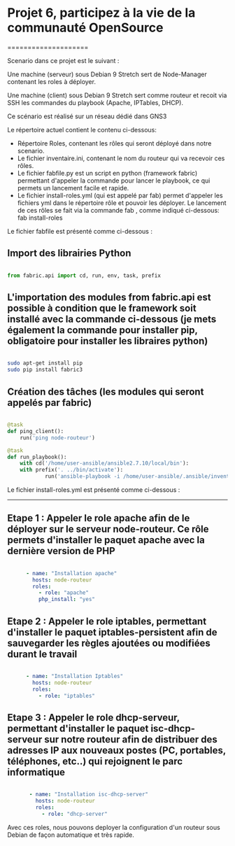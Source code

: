 # Projet 6, participez à la vie de la communauté OpenSource

====================

Scenario dans ce projet est le suivant : 

Une machine (serveur) sous Debian 9 Stretch sert de Node-Manager contenant les roles à déployer.

Une machine (client) sous Debian 9 Stretch sert comme routeur et recoit via SSH les commandes du playbook (Apache, IPTables, DHCP).

Ce scénario est réalisé sur un réseau dédié dans GNS3


Le répertoire actuel contient le contenu ci-dessous:
- Répertoire Roles, contenant les rôles qui seront déployé dans notre scenario.
- Le fichier inventaire.ini, contenant le nom du routeur qui va recevoir ces rôles.
- Le fichier fabfile.py est un script en python (framework fabric) permettant d'appeler la commande pour lancer le playbook, ce qui permets un lancement facile et rapide.
- Le fichier install-roles.yml (qui est appelé par fab) permet d'appeler les fichiers yml dans le répertoire rôle et pouvoir les déployer.
Le lancement de ces rôles se fait via la commande fab , comme indiqué ci-dessous:
fab install-roles

Le fichier fabfile est présenté comme ci-dessous :

## Import des librairies Python

```python

from fabric.api import cd, run, env, task, prefix
```

## L'importation des modules from fabric.api est possible à condition que le framework soit installé avec la commande ci-dessous (je mets également la commande pour installer pip, obligatoire pour installer les libraires python)

```bash

sudo apt-get install pip
sudo pip install fabric3
```
 
 ## Création des tâches (les modules qui seront appelés par fabric)

```python

@task
def ping_client():
    run('ping node-routeur')

@task
def run_playbook():
    with cd('/home/user-ansible/ansible2.7.10/local/bin'):
	with prefix('. ../bin/activate'):
            run('ansible-playbook -i /home/user-ansible/.ansible/inventaire.ini --user user-ansible --become --ask-become-pass /home/user-ansible/.ansible/install-roles.yml')
```

 Le fichier install-roles.yml est présenté comme ci-dessous :

---------------------------------------------------------------------------

## Etape 1 : Appeler le role apache afin de le déployer sur le serveur node-routeur. Ce rôle permets d'installer le paquet apache avec la dernière version de PHP

```yaml

      - name: "Installation apache"
        hosts: node-routeur
        roles:
          - role: "apache"
          php_install: "yes"
```

## Etape 2 : Appeler le role iptables, permettant d'installer le paquet iptables-persistent afin de sauvegarder les règles ajoutées ou modifiées durant le travail

```yaml

      - name: "Installation Iptables"
        hosts: node-routeur
        roles:
          - role: "iptables"
```


## Etape 3 : Appeler le role dhcp-serveur, permettant d'installer le paquet isc-dhcp-serveur sur notre routeur afin de distribuer des adresses IP aux nouveaux postes (PC, portables, téléphones, etc..) qui rejoignent le parc informatique

```yaml

       - name: "Installation isc-dhcp-server"
         hosts: node-routeur
         roles:
           - role: "dhcp-server"
```


Avec ces roles, nous pouvons deployer la configuration d'un routeur sous Debian de façon automatique et très rapide.
